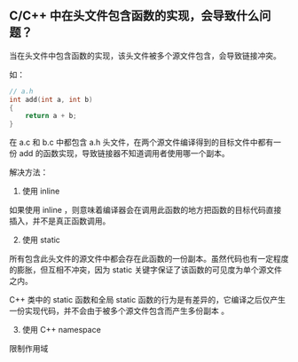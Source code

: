## C/C++ 中在头文件包含函数的实现，会导致什么问题？

当在头文件中包含函数的实现，该头文件被多个源文件包含，会导致链接冲突。

如：

```c
// a.h
int add(int a, int b)
{
    return a + b;
}
```
在 a.c 和 b.c 中都包含 a.h 头文件，在两个源文件编译得到的目标文件中都有一份 add 的函数实现，导致链接器不知道调用者使用哪一个副本。

解决方法：

1. 使用 inline

如果使用 inline ，则意味着编译器会在调用此函数的地方把函数的目标代码直接插入，并不是真正函数调用。

2. 使用 static

所有包含此头文件的源文件中都会存在此函数的一份副本。虽然代码也有一定程度的膨胀，但互相不冲突，因为 static 关键字保证了该函数的可见度为单个源文件之内。

C++ 类中的 static 函数和全局 static 函数的行为是有差异的，它编译之后仅产生一份实现代码，并不会由于被多个源文件包含而产生多份副本 。

3. 使用 C++ namespace

限制作用域
